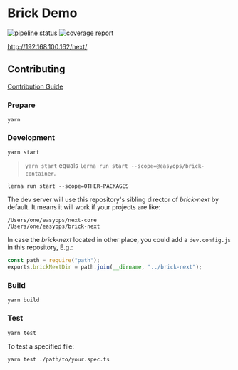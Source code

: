 # Brick Demo

[![pipeline status](https://git.easyops.local/anyclouds/next-core/badges/master/pipeline.svg)](https://git.easyops.local/anyclouds/next-core/commits/master)
[![coverage report](https://git.easyops.local/anyclouds/next-core/badges/master/coverage.svg)](https://git.easyops.local/anyclouds/next-core/commits/master)

http://192.168.100.162/next/

## Contributing

[Contribution Guide](CONTRIBUTING.md)

### Prepare

`yarn`

### Development

`yarn start`

> `yarn start` equals `lerna run start --scope=@easyops/brick-container`.

`lerna run start --scope=OTHER-PACKAGES`

The dev server will use this repository's sibling director of _brick-next_ by default. It means it will work if your projects are like:

```
/Users/one/easyops/next-core
/Users/one/easyops/brick-next
```

In case the _brick-next_ located in other place, you could add a `dev.config.js` in this repository, E.g.:

```js
const path = require("path");
exports.brickNextDir = path.join(__dirname, "../brick-next");
```

### Build

`yarn build`

### Test

`yarn test`

To test a specified file:

```shell
yarn test ./path/to/your.spec.ts
```

[@easyops/brick-dll]: packages/brick-dll
